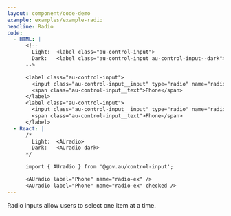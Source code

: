 ```yaml
---
layout: component/code-demo
example: examples/example-radio
headline: Radio
code:
  - HTML: |
      <!--
        Light:  <label class="au-control-input">
        Dark:   <label class="au-control-input au-control-input--dark">
      -->

      <label class="au-control-input">
        <input class="au-control-input__input" type="radio" name="radio-ex">
        <span class="au-control-input__text">Phone</span>
      </label>
      <label class="au-control-input">
        <input class="au-control-input__input" type="radio" name="radio-ex" checked>
        <span class="au-control-input__text">Phone</span>
      </label>
  - React: |
      /*
        Light:  <AUradio>
        Dark:   <AUradio dark>
      */

      import { AUradio } from '@gov.au/control-input';

      <AUradio label="Phone" name="radio-ex" />
      <AUradio label="Phone" name="radio-ex" checked />
---
```


Radio inputs allow users to select one item at a time.
